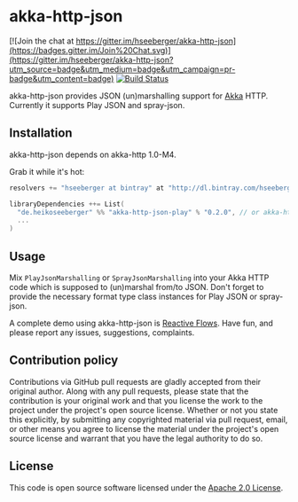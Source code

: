 # akka-http-json #

[![Join the chat at https://gitter.im/hseeberger/akka-http-json](https://badges.gitter.im/Join%20Chat.svg)](https://gitter.im/hseeberger/akka-http-json?utm_source=badge&utm_medium=badge&utm_campaign=pr-badge&utm_content=badge)
[![Build Status](https://travis-ci.org/hseeberger/akka-http-json.svg?branch=master)](https://travis-ci.org/hseeberger/akka-http-json)

akka-http-json provides JSON (un)marshalling support for [Akka](akka.io) HTTP. Currently it supports Play JSON and spray-json.

## Installation

akka-http-json depends on akka-http 1.0-M4.

Grab it while it's hot:

``` scala
resolvers += "hseeberger at bintray" at "http://dl.bintray.com/hseeberger/maven"

libraryDependencies ++= List(
  "de.heikoseeberger" %% "akka-http-json-play" % "0.2.0", // or akka-http-json-spray
  ...
)
```

## Usage

Mix `PlayJsonMarshalling` or `SprayJsonMarshalling` into your Akka HTTP code which is supposed to (un)marshal from/to JSON. Don't forget to provide the necessary format type class instances for Play JSON or spray-json.

A complete demo using akka-http-json is [Reactive Flows](https://github.com/hseeberger/reactive-flows).
Have fun, and please report any issues, suggestions, complaints.

## Contribution policy ##

Contributions via GitHub pull requests are gladly accepted from their original author. Along with any pull requests, please state that the contribution is your original work and that you license the work to the project under the project's open source license. Whether or not you state this explicitly, by submitting any copyrighted material via pull request, email, or other means you agree to license the material under the project's open source license and warrant that you have the legal authority to do so.

## License ##

This code is open source software licensed under the [Apache 2.0 License]("http://www.apache.org/licenses/LICENSE-2.0.html").

